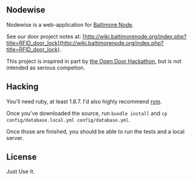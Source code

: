 ## Nodewise

Nodewise is a web-application for [Baltimore Node](http://baltimorenode.org).

See our door project notes at:
[http://wiki.baltimorenode.org/index.php?title=RFID_door_lock](http://wiki.baltimorenode.org/index.php?title=RFID_door_lock).

This project is inspired in part by [the Open Door
Hackathon](http://opendoor.eventbrite.com/), but is not intended as serious
competion.

## Hacking

You'll need ruby, at least 1.8.7. I'd also highly recommend [rvm](). 

Once you've downloaded the source, run `bundle install` and `cp
config/database.local.yml config/database.yml`.

Once those are finished, you should be able to run the tests and a 
local server.

## License

Just Use It.
